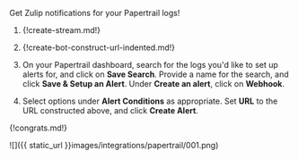 Get Zulip notifications for your Papertrail logs!

1. {!create-stream.md!}

1. {!create-bot-construct-url-indented.md!}

1. On your Papertrail dashboard, search for the logs you'd like
   to set up alerts for, and click on **Save Search**. Provide a
   name for the search, and click **Save & Setup an Alert**.
   Under **Create an alert**, click on **Webhook**.

1. Select options under **Alert Conditions** as appropriate.
   Set **URL** to the URL constructed above, and click
   **Create Alert**.

{!congrats.md!}

![]({{ static_url }}images/integrations/papertrail/001.png)
